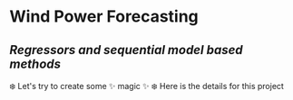 # Wind Power Forecasting

## _Regressors and sequential model based methods_

:snowflake: Let's try to create some ✨ magic ✨
:snowflake: Here is the details for this project

